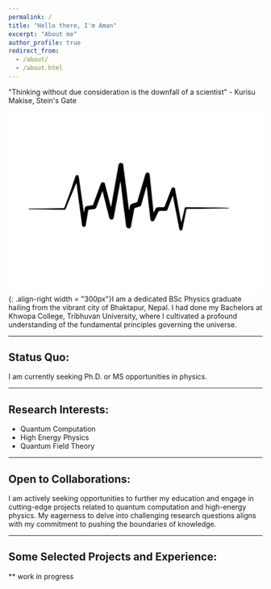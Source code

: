 ```yaml
---
permalink: /
title: "Hello there, I'm Aman"
excerpt: "About me"
author_profile: true
redirect_from: 
  - /about/
  - /about.html
---
```


"Thinking without due consideration is the downfall of a scientist" - Kurisu Makise, Stein's Gate 

![Aman logo](/images/aman_watermark.png){: .align-right width = "300px"}I am a dedicated BSc Physics graduate hailing from the vibrant city of Bhaktapur, Nepal. I had done my Bachelors at Khwopa College, Tribhuvan University, where I cultivated a profound understanding of the fundamental principles governing the universe.

-----
## Status Quo:
I am currently seeking Ph.D. or MS opportunities in physics.

-----
## Research Interests:
- Quantum Computation
- High Energy Physics
- Quantum Field Theory
-----
## Open to Collaborations:
I am actively seeking opportunities to further my education and engage in cutting-edge projects related to quantum computation and high-energy physics. My eagerness to delve into challenging research questions aligns with my commitment to pushing the boundaries of knowledge.

-----
## Some Selected Projects and Experience:
** work in progress
